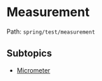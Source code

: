 # Measurement

Path: `spring/test/measurement`

## Subtopics
- [Micrometer](./micrometer/README.md)

